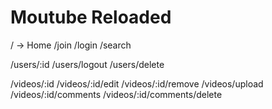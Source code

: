 # Moutube Reloaded

/ -> Home
/join
/login
/search

/users/:id
/users/logout
/users/delete

/videos/:id
/videos/:id/edit
/videos/:id/remove
/videos/upload
/videos/:id/comments
/videos/:id/comments/delete
